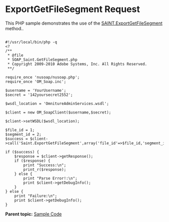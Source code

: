 # ExportGetFileSegment Request

This PHP sample demonstrates the use of the [SAINT.ExportGetFileSegment](../methods/r_exportGetFileSegment.md#) method..

```

#!/usr/local/bin/php -q
<?
/**
 * @file
 * SOAP_Saint.GetFileSegment.php
 * Copyright 2009-2010 Adobe Systems, Inc. All Rights Reserved.
 **/

require_once 'nusoap/nusoap.php';
require_once 'OM_Soap.inc';

$username = 'YourUsername';
$secret = '142yoursecret2552';

$wsdl_location = 'OmnitureAdminServices.wsdl';

$client = new OM_SoapClient($username,$secret);

$client->setWSDL($wsdl_location);
   
$file_id = 1;
$segment_id = 2;
$success = $client->call('Saint.ExportGetFileSegment',array('file_id'=>$file_id,'segment_id'=>$segment_id));

if ($success) {
    $response = $client->getResponse();
    if ($response) {
        print "Success:\n";
        print_r($response);           
    } else {
        print "Parse Error!:\n";
        print $client->getDebugInfo();
    }
} else {
    print "Failure:\n";
    print $client->getDebugInfo();
}

```

**Parent topic:** [Sample Code](../sample_code/c_saint_sample_code.md)

